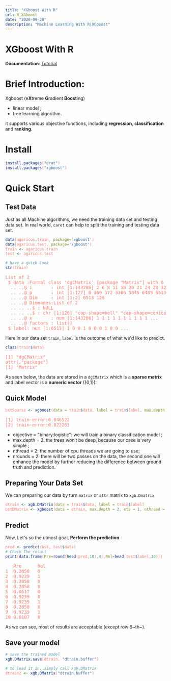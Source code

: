 ```yaml
---
title: "XGboost With R"
url: R_XGboost
date: "2020-09-20"
description: "Machine Learning With R|XGboost"
---
```

<style>
pre {
  color: salmon;
}
</style>

# XGboost With R

**Documentation**: [Tutorial](https://xgboost.readthedocs.io/en/latest/R-package/xgboostPresentation.html)

# Brief Introduction:
Xgboost (e**X**treme **G**radient **Boost**ing)

- linear model ;
- tree learning algorithm.

it supports various objective functions, including **regression**, **classification** and **ranking**.


# Install

```r
install.packages("drat")
install.packages("xgboost")
```

# Quick Start
## Test Data
Just as all Machine algorithms, we need the training data set and testing data set.
In real world, `caret` can help to split the training and testing data set.
```r
data(agaricus.train, package='xgboost')
data(agaricus.test, package='xgboost')
train <- agaricus.train
test <- agaricus.test
```

```r
# Have a quick Look
str(train)
```
<pre>
List of 2
 $ data :Formal class 'dgCMatrix' [package "Matrix"] with 6 slots
  .. ..@ i       : int [1:143286] 2 6 8 11 18 20 21 24 28 32 ...
  .. ..@ p       : int [1:127] 0 369 372 3306 5845 6489 6513 8380 8384 10991 ...
  .. ..@ Dim     : int [1:2] 6513 126
  .. ..@ Dimnames:List of 2
  .. .. ..$ : NULL
  .. .. ..$ : chr [1:126] "cap-shape=bell" "cap-shape=conical" "cap-shape=convex" "cap-shape=flat" ...
  .. ..@ x       : num [1:143286] 1 1 1 1 1 1 1 1 1 1 ...
  .. ..@ factors : list()
 $ label: num [1:6513] 1 0 0 1 0 0 0 1 0 0 ...
</pre>

Here in our data set `train`, `label` is the outcome of what we'd like to predict.

```r
class(train$data)
```
<pre>
[1] "dgCMatrix"
attr(,"package")
[1] "Matrix"
</pre>

As seen below, the data are stored in a `dgCMatrix` which is a **sparse matrix** and label vector is a **numeric vector** ({0,1}):

## Quick Model
```r
bstSparse <- xgboost(data = train$data, label = train$label, max.depth = 2, eta = 1, nthread = 2, nrounds = 2, objective = "binary:logistic")
```
<pre>
[1]	train-error:0.046522
[2]	train-error:0.022263
</pre>

- objective = "binary:logistic": we will train a binary classification model ;
- max.depth = 2: the trees won’t be deep, because our case is very simple ;
- nthread = 2: the number of cpu threads we are going to use;
- nrounds = 2: there will be two passes on the data, the second one will enhance the model by further reducing the difference between ground truth and prediction.

## Preparing Your Data Set
We can preparing our data by turn `matrix` or `attr` matrix to `xgb.Dmatrix`
```r
dtrain <- xgb.DMatrix(data = train$data, label = train$label)
bstDMatrix <- xgboost(data = dtrain, max.depth = 2, eta = 1, nthread = 2, nrounds = 2, objective = "binary:logistic")
```

## Predict
Now, Let's so the utmost goal,
**Perform the prediction**
```r
pred <- predict(bst, test$data)
# Check The result
print(data.frame(Pre=round(head(pred,10),4),Rel=head(test$label,10)))
```

<pre >
   Pre      Rel
1  0.2858   0
2  0.9239   1
3  0.2858   0
4  0.2858   0
5  0.0517   0
6  0.9239   0
7  0.9239   1
8  0.2858   0
9  0.9239   1
10 0.0107   0
</pre>

As we can see, most of results are acceptable (except row 6~th~).

## Save your model
```r
# save the trained model
xgb.DMatrix.save(dtrain, "dtrain.buffer")

# to load it in, simply call xgb.DMatrix
dtrain2 <- xgb.DMatrix("dtrain.buffer")
```
